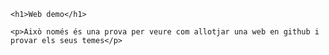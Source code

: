 <!DOCTYPE html>

<html>
  
  <head>
    <meta charset="utf-8">
    <title> Projecte web demo.</title>
  </head>
  
  <body>
    
    <h1>Web demo</h1>
    
    <p>Això només és una prova per veure com allotjar una web en github i provar els seus temes</p>
    
  </body>
  
</html>
    
    
